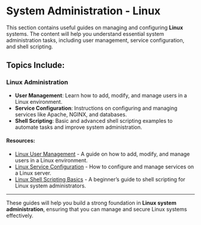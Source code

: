 # System Administration - Linux

This section contains useful guides on managing and configuring **Linux** systems. The content will help you understand essential system administration tasks, including user management, service configuration, and shell scripting.

## Topics Include:

### Linux Administration
- **User Management**: Learn how to add, modify, and manage users in a Linux environment.
- **Service Configuration**: Instructions on configuring and managing services like Apache, NGINX, and databases.
- **Shell Scripting**: Basic and advanced shell scripting examples to automate tasks and improve system administration.

#### Resources:
- [Linux User Management](Linux%20User%20Management.md) - A guide on how to add, modify, and manage users in a Linux environment.
- [Linux Service Configuration](Linux%20Service%20Configuration.md) - How to configure and manage services on a Linux server.
- [Linux Shell Scripting Basics](Linux%20Shell%20Scripting%20Basics.md) - A beginner’s guide to shell scripting for Linux system administrators.

---

These guides will help you build a strong foundation in **Linux system administration**, ensuring that you can manage and secure Linux systems effectively.
